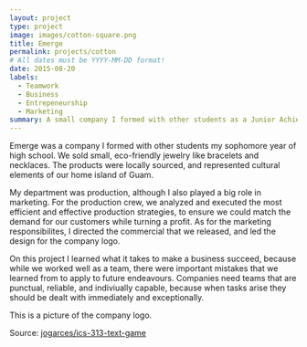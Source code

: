 ```yaml
---
layout: project
type: project
image: images/cotton-square.png
title: Emerge
permalink: projects/cotton
# All dates must be YYYY-MM-DD format!
date: 2015-08-20
labels:
  - Teamwork
  - Business
  - Entrepeneurship
  - Marketing
summary: A small company I formed with other students as a Junior Achievement program.
---
```

Emerge was a company I formed with other students my sophomore year of high school. We sold small, eco-friendly jewelry like bracelets and
necklaces. The products were locally sourced, and represented cultural elements of our home island of Guam. 

My department was production, although I also played a big role in marketing. For the production crew, we analyzed and executed the most
efficient and effective production strategies, to ensure we could match the demand for our customers while turning a profit. As for the
marketing responsibilites, I directed the commercial that we released, and led the design for the company logo.

On this project I learned what it takes to make a business succeed, because while we worked well as a team, there were important mistakes
that we learned from to apply to future endeavours. Companies need teams that are punctual, reliable, and indiviually capable, because when
tasks arise they should be dealt with immediately and exceptionally.

This is a picture of the company logo.

Source: <a href="https://github.com/jogarces/ics-313-text-game"><i class="large github icon "></i>jogarces/ics-313-text-game</a>

